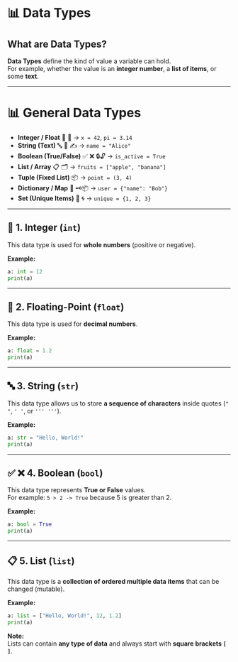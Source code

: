 # 📊 Data Types  

## What are Data Types?  
**Data Types** define the kind of value a variable can hold.  
For example, whether the value is an **integer number**, a **list of items**, or some **text**.  

---

# 📊 General Data Types 

- **Integer / Float** 🔢 🌊 → `x = 42`, `pi = 3.14`  
- **String (Text)** 🔤 📝 ✍️ → `name = "Alice"`  
- **Boolean (True/False)** ✅ ❌ 🔒🔓 → `is_active = True`  
- **List / Array** 📋 🗂️ → `fruits = ["apple", "banana"]`  
- **Tuple (Fixed List)** 📦 → `point = (3, 4)`  
- **Dictionary / Map** 📖 🗝️📦 → `user = {"name": "Bob"}`  
- **Set (Unique Items)** 🧩 🌀 → `unique = {1, 2, 3}`  

---
## 🔢 1. Integer (`int`)  
This data type is used for **whole numbers** (positive or negative).  

**Example:**  
```python
a: int = 12
print(a)
```

---

## 🌊 2. Floating-Point (`float`)  
This data type is used for **decimal numbers**.  

**Example:**  
```python
a: float = 1.2
print(a)
```

---

## 🔤 3. String (`str`)  
This data type allows us to store **a sequence of characters** inside quotes (`" "`, `' '`, or `''' '''`).

**Example:**  
```python
a: str = "Hello, World!"
print(a)
```

---

## ✅ ❌ 4. Boolean (`bool`)  
This data type represents **True or False** values.  
For example: `5 > 2 -> True` because 5 is greater than 2.

**Example:**  
```python
a: bool = True
print(a)
```

---

## 📋 5. List (`list`)  
This data type is a **collection of ordered multiple data items** that can be changed (mutable).  

**Example:**  
```python
a: list = ["Hello, World!", 12, 1.2]
print(a)
```

**Note:**  
Lists can contain **any type of data** and always start with **square brackets `[ ]`**.

